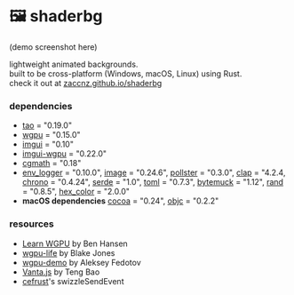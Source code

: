 # 🖼️ shaderbg

(demo screenshot here)

lightweight animated backgrounds.  
built to be cross-platform (Windows, macOS, Linux) using Rust.  
check it out at [zaccnz.github.io/shaderbg](https://zaccnz.github.io/shaderbg)  

### dependencies

- [tao](https://crates.io/crates/tao/) = "0.19.0"
- [wgpu](https://crates.io/crates/wgpu/) = "0.15.0"
- [imgui](https://crates.io/crates/imgui/) = "0.10"
- [imgui-wgpu](https://crates.io/crates/imgui-wgpu/) = "0.22.0"
- [cgmath](https://crates.io/crates/cgmath) = "0.18"
- [env_logger](https://crates.io/crates/env_logger/) = "0.10.0", [image](https://crates.io/crates/image/) = "0.24.6", [pollster](https://crates.io/crates/pollster/) = "0.3.0", [clap](https://crates.io/crates/clap) = "4.2.4, [chrono](https://crates.io/crates/chrono) = "0.4.24", [serde](https://crates.io/crates/serde) = "1.0", [toml](https://crates.io/crates/toml) = "0.7.3", [bytemuck](https://crates.io/crates/bytemuck) = "1.12", [rand](https://crates.io/crates/rand) = "0.8.5", [hex_color](https://crates.io/crates/hex_color) = "2.0.0"
- **macOS dependencies** [cocoa](https://crates.io/crates/cocoa) = "0.24", [objc](https://crates.io/crates/objc) = "0.2.2"

### resources

- [Learn WGPU](https://sotrh.github.io/learn-wgpu/) by Ben Hansen
- [wgpu-life](https://github.com/blakej11/wgpu-life) by Blake Jones
- [wgpu-demo](https://github.com/0xc0dec/wgpu-demo) by Aleksey Fedotov
- [Vanta.js](https://github.com/tengbao/vanta/blob/master/src/vanta.waves.js) by Teng Bao  
- [cefrust](https://github.com/maketechnology/cefrust/blob/6404c4dc0c984b3ca92fff7d42d7599cd432f088/cefrustlib/src/lib.rs#LL154C24-L154C24)'s swizzleSendEvent
